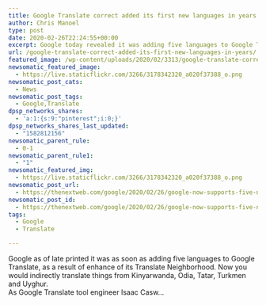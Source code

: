 ```yaml
---
title: Google Translate correct added its first new languages in years
author: Chris Manoel
type: post
date: 2020-02-26T22:24:55+00:00
excerpt: Google today revealed it was adding five languages to Google Translate, thanks to the support of its Translate Community. Now you can finally translate things from Kinyarwanda, Odia, Tatar, Turkmen and Uyghur. As Google Translate software engineer Isaac Casw…
url: /google-translate-correct-added-its-first-new-languages-in-years/
featured_image: /wp-content/uploads/2020/02/3313/google-translate-correct-added-its-first-new-languages-in-years.png
newsomatic_featured_image:
  - https://live.staticflickr.com/3266/3178342320_a020f37388_o.png
newsomatic_post_cats:
  - News
newsomatic_post_tags:
  - Google,Translate
dpsp_networks_shares:
  - 'a:1:{s:9:"pinterest";i:0;}'
dpsp_networks_shares_last_updated:
  - "1582812156"
newsomatic_parent_rule:
  - 0-1
newsomatic_parent_rule1:
  - "1"
newsomatic_featured_img:
  - https://live.staticflickr.com/3266/3178342320_a020f37388_o.png
newsomatic_post_url:
  - https://thenextweb.com/google/2020/02/26/google-now-supports-five-new-languages-on-translate/
newsomatic_post_id:
  - https://thenextweb.com/google/2020/02/26/google-now-supports-five-new-languages-on-translate/
tags:
  - Google
  - Translate

---
```

Google as of late printed it was as soon as adding five languages to Google Translate, as a result of enhance of its Translate Neighborhood. Now you would indirectly translate things from Kinyarwanda, Odia, Tatar, Turkmen and Uyghur.  
As Google Translate tool engineer Isaac Casw…